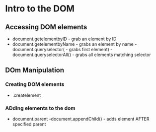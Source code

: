 # Intro to the DOM

## Accessing DOM elements
- document.getelementbyID - grab an element by ID
- document.getelementbyName - grabs an element by name
-document.queryselector( - grabs first element)
-document.queryselectorAll() - grabs all elements matching selector


## DOm Manipulation
### Creating DOM elements
- .createlement


### ADding elements to the dom
- document.parent
-document.appendChild() - adds element AFTER specified parent 